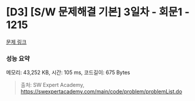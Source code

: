 # [D3] [S/W 문제해결 기본] 3일차 - 회문1 - 1215 

[문제 링크](https://swexpertacademy.com/main/code/problem/problemDetail.do?contestProbId=AV14QpAaAAwCFAYi) 

### 성능 요약

메모리: 43,252 KB, 시간: 105 ms, 코드길이: 675 Bytes



> 출처: SW Expert Academy, https://swexpertacademy.com/main/code/problem/problemList.do